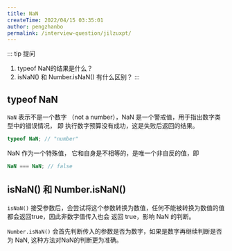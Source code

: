 ```yaml
---
title: NaN
createTime: 2022/04/15 03:35:01
author: pengzhanbo
permalink: /interview-question/jilzuxpt/
---
```


::: tip 提问

1. typeof NaN的结果是什么？
2. isNaN() 和 Number.isNaN() 有什么区别？
:::

## typeof NaN

`NaN` 表示不是一个数字 （not a number），NaN 是一个警戒值，用于指出数字类型中的错误情况，
即 执行数字预算没有成功，这是失败后返回的结果。

``` js
typeof NaN; // "number"
```

NaN 作为一个特殊值， 它和自身是不相等的，是唯一个非自反的值，即

``` js
NaN === NaN; // false
```

## isNaN() 和 Number.isNaN()

`isNaN()` 接受参数后，会尝试将这个参数转换为数值，任何不能被转换为数值的值都会返回true，因此非数字值传入也会
返回 true，影响 NaN 的判断。

`Number.isNaN()` 会首先判断传入的参数是否为数字，如果是数字再继续判断是否为 NaN, 这种方法对NaN的判断更为准确。
